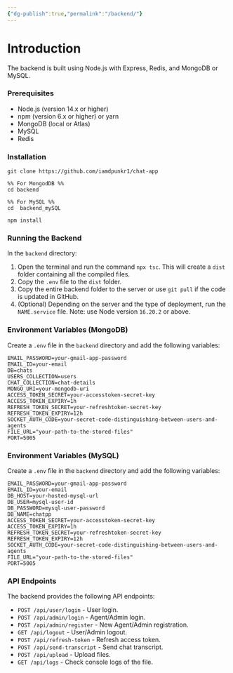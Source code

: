 ```yaml
---
{"dg-publish":true,"permalink":"/backend/"}
---
```



# Introduction
The backend is built using Node.js with Express, Redis, and MongoDB or MySQL.

### Prerequisites
- Node.js (version 14.x or higher)
- npm (version 6.x or higher) or yarn
- MongoDB (local or Atlas)
- MySQL
- Redis

### Installation
```
git clone https://github.com/iamdpunkr1/chat-app

%% For MongodDB %%
cd backend

%% For MySQL %%
cd  backend_mySQL

npm install
```


### Running the Backend
In the `backend` directory:
1. Open the terminal and run the command `npx tsc`. This will create a `dist` folder containing all the compiled files.
2. Copy the `.env` file to the `dist` folder.
3. Copy the entire backend folder to the server or use `git pull` if the code is updated in GitHub.
4. (Optional) Depending on the server and the type of deployment, run the `NAME.service` file. Note: use Node version `16.20.2` or above.

### Environment Variables (MongoDB)
Create a `.env` file in the `backend` directory and add the following variables:
```
EMAIL_PASSWORD=your-gmail-app-password
EMAIL_ID=your-email
DB=chats
USERS_COLLECTION=users
CHAT_COLLECTION=chat-details
MONGO_URI=your-mongodb-uri
ACCESS_TOKEN_SECRET=your-accesstoken-secret-key
ACCESS_TOKEN_EXPIRY=1h
REFRESH_TOKEN_SECRET=your-refreshtoken-secret-key
REFRESH_TOKEN_EXPIRY=12h
SOCKET_AUTH_CODE=your-secret-code-distinguishing-between-users-and-agents
FILE_URL="your-path-to-the-stored-files"
PORT=5005
```

### Environment Variables (MySQL)
Create a `.env` file in the `backend` directory and add the following variables:
```
EMAIL_PASSWORD=your-gmail-app-password
EMAIL_ID=your-email
DB_HOST=your-hosted-mysql-url
DB_USER=mysql-user-id
DB_PASSWORD=mysql-user-password
DB_NAME=chatpp
ACCESS_TOKEN_SECRET=your-accesstoken-secret-key
ACCESS_TOKEN_EXPIRY=1h
REFRESH_TOKEN_SECRET=your-refreshtoken-secret-key
REFRESH_TOKEN_EXPIRY=12h
SOCKET_AUTH_CODE=your-secret-code-distinguishing-between-users-and-agents
FILE_URL="your-path-to-the-stored-files"
PORT=5005
```

### API Endpoints
The backend provides the following API endpoints:

- `POST /api/user/login` - User login.
- `POST /api/admin/login` - Agent/Admin login.
- `POST /api/admin/register` - New Agent/Admin registration.
- `GET /api/logout` - User/Admin logout.
- `POST /api/refresh-token` - Refresh access token.
- `POST /api/send-transcript` - Send chat transcript.
- `POST /api/upload` - Upload files.
- `GET /api/logs` - Check console logs of the file.